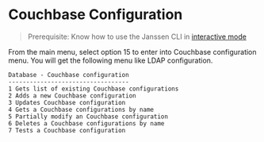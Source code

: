 # Couchbase Configuration

> Prerequisite: Know how to use the Janssen CLI in [interactive mode](im-index.md)

From the main menu, select option 15 to enter into Couchbase configuration menu. You will get the following menu like LDAP configuration.

```text
Database - Couchbase configuration
----------------------------------
1 Gets list of existing Couchbase configurations
2 Adds a new Couchbase configuration
3 Updates Couchbase configuration
4 Gets a Couchbase configurations by name
5 Partially modify an Couchbase configuration
6 Deletes a Couchbase configurations by name
7 Tests a Couchbase configuration
```

